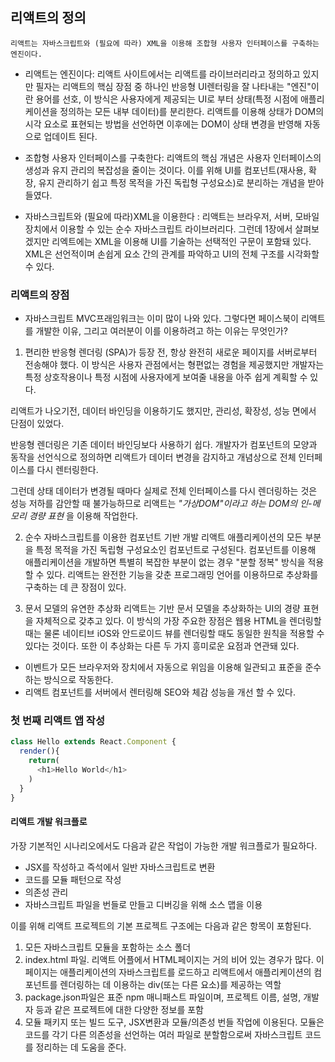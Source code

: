 ## 리액트의 정의

`리액트는 자바스크립트와 (필요에 따라) XML을 이용해 조합형 사용자 인터페이스를 구축하는 엔진이다.`

 - 리액트는 엔진이다: 리액트 사이트에서는 리액트를 라이브러리라고 정의하고 있지만 필자는 리액트의 핵심 장점 중 하나인 반응형 UI렌터링을 잘 나타내는 "엔진"이란 용어를 선호, 이 방식은 사용자에게 제공되는 UI로 부터 상태(특정 시점에 애플리케이션을 정의하는 모든 내부 데이터)를 분리한다. 리액트를 이용해 상태가 DOM의 시각 요소로 표현되는 방법을 선언하면 이후에는 DOM이 상태 변경을 반영해 자동으로 업데이트 된다.

 - 조합형 사용자 인터페이스를 구축한다: 리액트의 핵심 개념은 사용자 인터페이스의 생성과 유지 관리의 복잡성을 줄이는 것이다. 이를 위해 UI를 컴포넌트(재사용, 확장, 유지 관리하기 쉽고 특정 목적을 가진 독립형 구성요소)로 분리하는 개념을 받아 들였다.

 - 자바스크립트와 (필요에 따라)XML을 이용한다 : 리액트는 브라우저, 서버, 모바일 장치에서 이용할 수 있는 순수 자바스크립트 라이브러리다. 그런데 1장에서 살펴보겠지만 리엑트에는 XML을 이용해 UI를 기술하는 선택적인 구문이 포함돼 있다. XML은 선언적이며 손쉽게 요소 간의 관계를 파악하고 UI의 전체 구조를 시각화할 수 있다.

### 리액트의 장점
 - 자바스크립트 MVC프래임워크는 이미 많이 나와 있다. 그렇다면 페이스북이 리액트를 개발한 이유, 그리고 여러분이 이를 이용하려고 하는 이유는 무엇인가?

 1. 편리한 반응형 렌더링
(SPA)가 등장 전, 항상 완전히 새로운 페이지를 서버로부터 전송해야 했다. 이 방식은 사용자 관점에서는 형편없는 경험을 제공했지만 개발자는 특정 상호작용이나 특정 시점에 사용자에게 보여줄 내용을 아주 쉽게 계획할 수 있다.

리액트가 나오기전, 데이터 바인딩을 이용하기도 했지만, 관리성, 확장성, 성능 면에서 단점이 있었다.

반응형 렌더링은 기존 데이터 바인딩보다 사용하기 쉽다. 개발자가 컴포넌트의 모양과 동작을 선언식으로 정의하면 리액트가 데이터 변경을 감지하고 개념상으로 전체 인터페이스를 다시 렌터링한다.

 그런데 상태 데이터가 변경될 때마다 실제로 전체 인터페이스를 다시 렌더링하는 것은 성능 저하를 감안할 때 불가능하므로 리액트는 *"가상DOM"이라고 하는 DOM의 인-메모리 경량 표현* 을 이용해 작업한다.

2. 순수 자바스크립트를 이용한 컴포넌트 기반 개발
 리액트 애플리케이션의 모든 부분을 특정 목적을 가진 독립형 구성요소인 컴포넌트로 구성된다. 컴포넌트를 이용해 애플리케이션을 개발하면 특별히 복잡한 부분이 없는 경우 "분할 정복" 방식을 적용할 수 있다.
 리액트는 완전한 기능을 갖춘 프로그래밍 언어를 이용하므로 추상화를 구축하는 데 큰 장점이 있다.


3. 문서 모델의 유연한 추상화
 리액트는 기반 문서 모델을 추상화하는 UI의 경량 표현을 자체적으로 갖추고 있다.
이 방식의 가장 주요한 장점은 웹용 HTML을 렌더링할 때는 물론 네이티브 iOS와 안드로이드 뷰를 렌더링할 때도 동일한 원칙을 적용할 수 있다는 것이다. 또한 이 추상화는 다른 두 가지 흥미로운 요점과 연관돼 있다.
 - 이벤트가 모든 브라우저와 장치에서 자동으로 위임을 이용해 일관되고 표준을 준수하는 방식으로 작동한다.
 - 리액트 컴포넌트를 서버에서 렌터링해 SEO와 체감 성능을 개선 할 수 있다.


### 첫 번째 리액트 앱 작성
```javascript
class Hello extends React.Component {
  render(){
    return(
      <h1>Hello World</h1>
    )
  }
}
```

#### 리액트 개발 워크플로
 가장 기본적인 시나리오에서도 다음과 같은 작업이 가능한 개발 워크플로가 필요하다.

 - JSX를 작성하고 즉석에서 일반 자바스크립트로 변환
 - 코드를 모듈 패턴으로 작성
 - 의존성 관리
 - 자바스크립트 파일을 번들로 만들고 디버깅을 위해 소스 맵을 이용

이를 위해 리액트 프로젝트의 기본 프로젝트 구조에는 다음과 같은 항목이 포함된다.
 1. 모든 자바스크립트 모듈을 포함하는 소스 폴더
 2. index.html 파일. 리액트 어플에서 HTML페이지는 거의 비어 있는 경우가 많다. 이 페이지는 애플리케이션의 자바스크립트를 로드하고 리액트에서 애플리케이션의 컴포넌트를 렌더링하는 데 이용하는 div(또는 다른 요소)를 제공하는 역할
 3. package.json파일은 표준 npm 매니패스트 파일이며, 프로젝트 이름, 설명, 개발자 등과 같은 프로젝트에 대한 다양한 정보를 포함
 4. 모듈 패키지 또는 빌드 도구, JSX변환과 모듈/의존성 번들 작업에 이용된다. 모듈은 코드를 각기 다른 의존성을 선언하는 여러 파일로 분할함으로써 자바스크립트 코드를 정리하는 데 도움을 준다.
